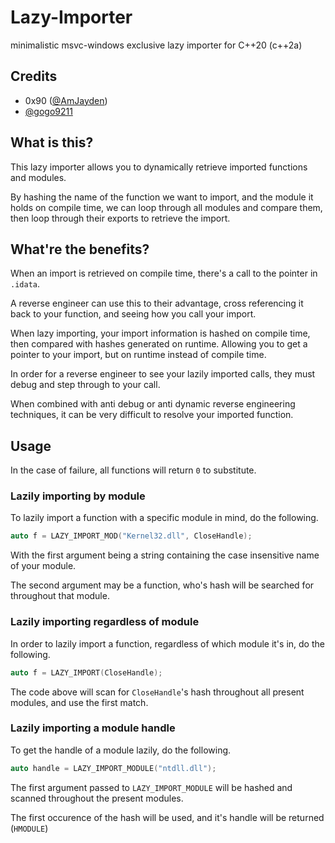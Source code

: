 # Lazy-Importer
minimalistic msvc-windows exclusive lazy importer for C++20 (c++2a)

## Credits
* 0x90 ([@AmJayden](https://github.com/AmJayden))
* [@gogo9211](https://github.com/gogo9211)

## What is this?
This lazy importer allows you to dynamically retrieve imported functions and modules.

By hashing the name of the function we want to import, and the module it holds on compile time, we can loop through all modules and compare them, then loop through their exports to retrieve the import.

## What're the benefits?
When an import is retrieved on compile time, there's a call to the pointer in `.idata`. 

A reverse engineer can use this to their advantage, cross referencing it back to your function, and seeing how you call your import.

When lazy importing, your import information is hashed on compile time, then compared with hashes generated on runtime.
Allowing you to get a pointer to your import, but on runtime instead of compile time. 

In order for a reverse engineer to see your lazily imported calls, they must debug and step through to your call.

When combined with anti debug or anti dynamic reverse engineering techniques, it can be very difficult to resolve your imported function.

## Usage
In the case of failure, all functions will return `0` to substitute.

### Lazily importing by module
To lazily import a function with a specific module in mind, do the following.
```cpp
auto f = LAZY_IMPORT_MOD("Kernel32.dll", CloseHandle);
```
With the first argument being a string containing the case insensitive name of your module.

The second argument may be a function, who's hash will be searched for throughout that module.


### Lazily importing regardless of module
In order to lazily import a function, regardless of which module it's in, do the following.
```cpp
auto f = LAZY_IMPORT(CloseHandle);
```
The code above will scan for `CloseHandle`'s hash throughout all present modules, and use the first match.


### Lazily importing a module handle
To get the handle of a module lazily, do the following.
```cpp
auto handle = LAZY_IMPORT_MODULE("ntdll.dll");
```
The first argument passed to `LAZY_IMPORT_MODULE` will be hashed and scanned throughout the present modules.

The first occurence of the hash will be used, and it's handle will be returned (`HMODULE`)
